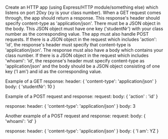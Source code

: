 Create an HTTP app (using Express/HTTP module/something else) which listens on port 20xy (xy is your class number). When a GET request comes through, the app should return a response. This response's header should specify content-type as 'application/json'. There must be a JSON object in the body. This JSON object must have one key ('studentNr') with your class number as the corresponding value.
The app must also handle POST requests. If there is a JSON object in the request which includes 'action': 'id', the response's header must specify that content-type is 'application/json'. The response must also have a body which contains your class number. If there is a JSON object in the request which includes 'whoami': 'id', the response's header must specify content-type as 'application/json' and the body should be a JSON object consisting of one key ('I am') and id as the corresponding value.

Example of a GET response:
header:
{
    'content-type': 'application/json'
}
body:
{
    'studentNr': 10
}

Example of a POST request and response:
request:
    body:
    {
        'action' : 'id'
    }

response:
    header:
    {
        'content-type': 'application/json'
    }
    body:
    3

Another example of a POST request and response:
request:
    body:
    {
        'whoami': 'id'
    }

response:
    header:
    {
        'content-type': 'application/json'
    }
    body:
    {
        'I am': YZ
    }
